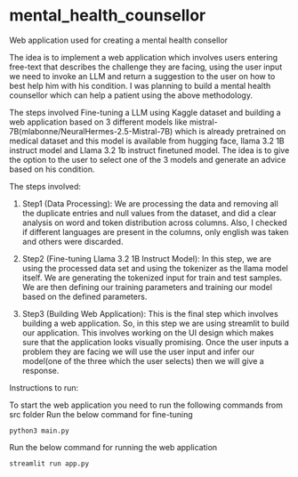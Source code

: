 # mental_health_counsellor
Web application used for creating a mental health consellor

The idea is to implement a web application which involves users entering free-text that describes the challenge they are
facing, using the user input we need to invoke an LLM and return a suggestion to the user on
how to best help him with his condition. I was planning to build a mental health counsellor which
can help a patient using the above methodology.


The steps involved Fine-tuning a LLM using Kaggle dataset and building a web application
based on 3 different models like mistral-7B(mlabonne/NeuralHermes-2.5-Mistral-7B) which is
already pretrained on medical dataset and this model is available from hugging face, llama 3.2
1B instruct model and Llama 3.2 1b instruct finetuned model. The idea is to give the option to
the user to select one of the 3 models and generate an advice based on his condition.


The steps involved:
1. Step1 (Data Processing):
We are processing the data and removing all the duplicate entries and null values from
the dataset, and did a clear analysis on word and token distribution across columns.
Also, I checked if different languages are present in the columns, only english was taken
and others were discarded.

3. Step2 (Fine-tuning Llama 3.2 1B Instruct Model):
In this step, we are using the processed data set and using the tokenizer as the llama
model itself. We are generating the tokenized input for train and test samples. We are
then defining our training parameters and training our model based on the defined
parameters.

4. Step3 (Building Web Application):
This is the final step which involves building a web application. So, in this step we are
using streamlit to build our application. This involves working on the UI design which
makes sure that the application looks visually promising. Once the user inputs a problem
they are facing we will use the user input and infer our model(one of the three which the
user selects) then we will give a response.


Instructions to run:

To start the web application you need to run the following commands from src folder
Run the below command for fine-tuning
```
python3 main.py
```
Run the below command for running the web application
```
streamlit run app.py
```
